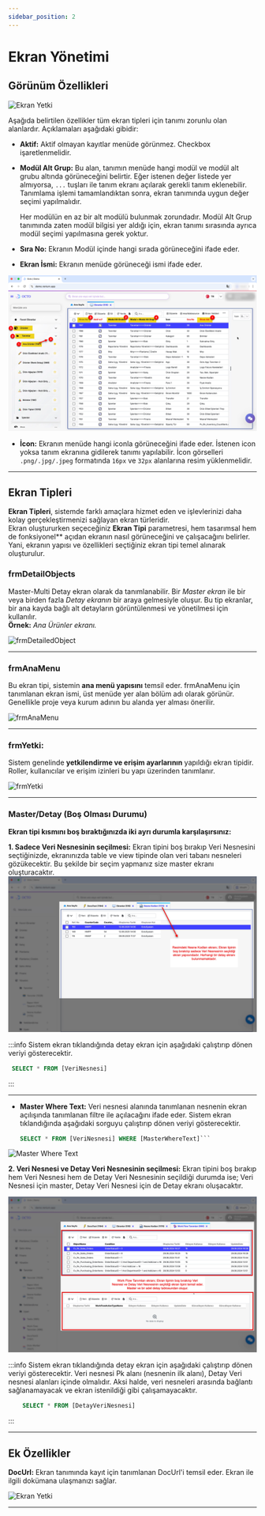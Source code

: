 ```yaml
---
sidebar_position: 2
---
```


# Ekran Yönetimi

## Görünüm Özellikleri

![Ekran Yetki](./assets/anaMenu.webp) 

Aşağıda belirtilen özellikler tüm ekran tipleri için tanımı zorunlu olan alanlardır. Açıklamaları aşağıdaki gibidir:
- **Aktif:** Aktif olmayan kayıtlar menüde görünmez. Checkbox işaretlenmelidir.
- **Modül Alt Grup:** Bu alan, tanımın menüde hangi modül ve modül alt grubu altında görüneceğini belirtir. Eğer istenen değer listede yer almıyorsa, `...` tuşları ile tanım ekranı açılarak gerekli tanım eklenebilir. Tanımlama işlemi tamamlandıktan sonra, ekran tanımında uygun değer seçimi yapılmalıdır.

    Her modülün en az bir alt modülü bulunmak zorundadır. Modül Alt Grup tanımında zaten modül bilgisi yer aldığı için, ekran tanımı sırasında ayrıca modül seçimi yapılmasına gerek yoktur.
- **Sıra No:** Ekranın Modül içinde hangi sırada görüneceğini ifade eder.
- **Ekran İsmi:** Ekranın menüde görüneceği ismi ifade eder.

![Ekran Yetki](./assets/ekran_tanımı.webp) 

- **İcon:** Ekranın menüde hangi iconla görüneceğini ifade eder. İstenen icon yoksa tanım ekranına gidilerek tanımı yapılabilir. İcon görselleri `.png/.jpg/.jpeg` formatında `16px` ve `32px` alanlarına resim yüklenmelidir.

---

## Ekran Tipleri

**Ekran Tipleri**, sistemde farklı amaçlara hizmet eden ve işlevlerinizi daha kolay gerçekleştirmenizi sağlayan ekran türleridir.  
Ekran oluştururken seçeceğiniz **Ekran Tipi** parametresi, hem tasarımsal hem de fonksiyonel** açıdan ekranın nasıl görüneceğini ve çalışacağını belirler.  
Yani, ekranın yapısı ve özellikleri seçtiğiniz ekran tipi temel alınarak oluşturulur.

### frmDetailObjects
  Master-Multi Detay ekran olarak da tanımlanabilir. Bir *Master ekran* ile bir veya birden fazla *Detay ekranın* bir araya gelmesiyle oluşur. Bu tip ekranlar, bir ana kayda bağlı alt detayların görüntülenmesi ve yönetilmesi için kullanılır.  
  **Örnek:** *Ana Ürünler ekranı.*

  ![frmDetailedObject](./assets/frmDetailedObject.webp)

---

### frmAnaMenu
  Bu ekran tipi, sistemin **ana menü yapısını** temsil eder. frmAnaMenu için tanımlanan ekran ismi, üst menüde yer alan bölüm adı olarak görünür. Genellikle proje veya kurum adının bu alanda yer alması önerilir.

  ![frmAnaMenu](./assets/frmAnaMenu.png)

---

### frmYetki: 
  Sistem genelinde **yetkilendirme ve erişim ayarlarının** yapıldığı ekran tipidir.  
  Roller, kullanıcılar ve erişim izinleri bu yapı üzerinden tanımlanır.

  ![frmYetki](./assets/frmYetki.webp)

---

### Master/Detay (Boş Olması Durumu)

**Ekran tipi kısmını boş bıraktığınızda iki ayrı durumla karşılaşırsınız:**

  **1. Sadece Veri Nesnesinin seçilmesi:** Ekran tipini boş bırakıp Veri Nesnesini seçtiğinizde, ekranınızda table ve view tipinde olan veri tabanı nesneleri gözükecektir. Bu şekilde bir seçim yapmanız size master ekranı oluşturacaktır.
    ![boşdurumu_1](./assets/boş_durumu_1.webp)
    
  :::info
  Sistem ekran tıklandığında detay ekran için aşağıdaki çalıştırıp dönen veriyi gösterecektir.
   ```sql showLineNumbers
    SELECT * FROM [VeriNesnesi]
```
  :::

 
  ---
- **Master Where Text:** Veri nesnesi alanında tanımlanan nesnenin ekran açılışında tanımlanan filtre ile açılacağını ifade eder.
Sistem ekran tıklandığında aşağıdaki sorguyu çalıştırıp dönen veriyi gösterecektir.
    ```sql showLineNumbers
    SELECT * FROM [VeriNesnesi] WHERE [MasterWhereText]```
![Master Where Text](./assets/master-detay.webp)

  **2. Veri Nesnesi ve Detay Veri Nesnesinin seçilmesi:** Ekran tipini boş bırakıp hem Veri Nesnesi hem de Detay Veri Nesnesinin seçildiği durumda ise; Veri Nesnesi için master, Detay Veri Nesnesi için de Detay ekranı oluşacaktır. 

![boşdurumu_2](./assets/boş_durumu_2.webp)
    
:::info
  Sistem ekran tıklandığında detay ekran için aşağıdaki çalıştırıp dönen veriyi gösterecektir. Veri nesnesi Pk alanı (nesnenin ilk alanı), Detay Veri nesnesi alanları içinde olmalıdır. Aksi halde, veri nesneleri arasında bağlantı sağlanamayacak ve ekran istenildiği gibi çalışamayacaktır.
  
```sql showLineNumbers
    SELECT * FROM [DetayVeriNesnesi]
```
:::  
      
---
## Ek Özellikler

**DocUrl:** Ekran tanımında kayıt için tanımlanan DocUrl'i temsil eder. Ekran ile ilgili dokümana ulaşmanızı sağlar.

![Ekran Yetki](./assets/doc_url.webp) 

--- 
